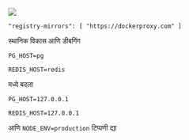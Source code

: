 ![](https://pub-b8db533c86124200a9d799bf3ba88099.r2.dev/2023/03/wbhiRD1.webp)

```
"registry-mirrors": [ "https://dockerproxy.com" ]
```

स्थानिक विकास आणि डीबगिंग

```
PG_HOST=pg

REDIS_HOST=redis
```

मध्ये बदला

```
PG_HOST=127.0.0.1

REDIS_HOST=127.0.0.1

```

आणि `NODE_ENV=production` टिप्पणी द्या